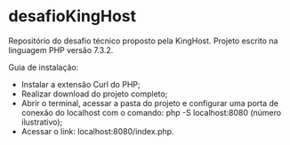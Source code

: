 # desafioKingHost
Repositório do desafio técnico proposto pela KingHost.
Projeto escrito na linguagem PHP versão 7.3.2.

Guia de instalação:
- Instalar a extensão Curl do PHP;
- Realizar download do projeto completo;
- Abrir o terminal, acessar a pasta do projeto e configurar uma porta de conexão do localhost com o comando: php -S localhost:8080 (número ilustrativo);
- Acessar o link: localhost:8080/index.php.


